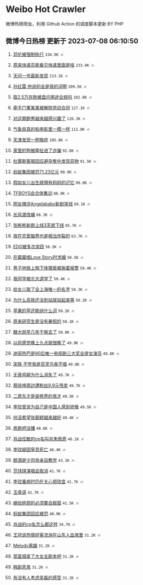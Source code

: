 # Weibo Hot Crawler 



微博热榜爬虫，利用 Github Action 的调度脚本更新 BY PHP 


## 微博今日热榜 更新于 2023-07-08 06:10:50 
1. [邓伦被强制执行](https://s.weibo.com/weibo?q=%23%E9%82%93%E4%BC%A6%E8%A2%AB%E5%BC%BA%E5%88%B6%E6%89%A7%E8%A1%8C%23&t=31&band_rank=1&Refer=top) `334.9K 🔥` 

1. [原来快递员能看见快递里面是啥](https://s.weibo.com/weibo?q=%23%E5%8E%9F%E6%9D%A5%E5%BF%AB%E9%80%92%E5%91%98%E8%83%BD%E7%9C%8B%E8%A7%81%E5%BF%AB%E9%80%92%E9%87%8C%E9%9D%A2%E6%98%AF%E5%95%A5%23&t=31&band_rank=2&Refer=top) `233.9K 🔥` 

1. [天问一号最新发现](https://s.weibo.com/weibo?q=%23%E5%A4%A9%E9%97%AE%E4%B8%80%E5%8F%B7%E6%9C%80%E6%96%B0%E5%8F%91%E7%8E%B0%23&t=31&band_rank=3&Refer=top) `213.1K 🔥` 

1. [孙红雷 他说的全是我的词啊](https://s.weibo.com/weibo?q=%E5%AD%99%E7%BA%A2%E9%9B%B7%20%E4%BB%96%E8%AF%B4%E7%9A%84%E5%85%A8%E6%98%AF%E6%88%91%E7%9A%84%E8%AF%8D%E5%95%8A&t=31&band_rank=4&Refer=top) `209.5K 🔥` 

1. [取2.5万存款被盘问用途合规吗](https://s.weibo.com/weibo?q=%23%E5%8F%962.5%E4%B8%87%E5%AD%98%E6%AC%BE%E8%A2%AB%E7%9B%98%E9%97%AE%E7%94%A8%E9%80%94%E5%90%88%E8%A7%84%E5%90%97%23&t=31&band_rank=5&Refer=top) `182.8K 🔥` 

1. [牵手门董某某被解除劳动合同](https://s.weibo.com/weibo?q=%23%E7%89%B5%E6%89%8B%E9%97%A8%E8%91%A3%E6%9F%90%E6%9F%90%E8%A2%AB%E8%A7%A3%E9%99%A4%E5%8A%B3%E5%8A%A8%E5%90%88%E5%90%8C%23&t=31&band_rank=6&Refer=top) `127.1K 🔥` 

1. [对这期跑男越来越感兴趣了](https://s.weibo.com/weibo?q=%23%E5%AF%B9%E8%BF%99%E6%9C%9F%E8%B7%91%E7%94%B7%E8%B6%8A%E6%9D%A5%E8%B6%8A%E6%84%9F%E5%85%B4%E8%B6%A3%E4%BA%86%23&t=31&band_rank=7&Refer=top) `126.3K 🔥` 

1. [气象局真的和电影里一模一样](https://s.weibo.com/weibo?q=%E6%B0%94%E8%B1%A1%E5%B1%80%E7%9C%9F%E7%9A%84%E5%92%8C%E7%94%B5%E5%BD%B1%E9%87%8C%E4%B8%80%E6%A8%A1%E4%B8%80%E6%A0%B7&t=31&band_rank=8&Refer=top) `111.0K 🔥` 

1. [天津发现一例猴痘](https://s.weibo.com/weibo?q=%23%E5%A4%A9%E6%B4%A5%E5%8F%91%E7%8E%B0%E4%B8%80%E4%BE%8B%E7%8C%B4%E7%97%98%23&t=31&band_rank=9&Refer=top) `105.8K 🔥` 

1. [家里的狗被牵扯进了诈骗](https://s.weibo.com/weibo?q=%E5%AE%B6%E9%87%8C%E7%9A%84%E7%8B%97%E8%A2%AB%E7%89%B5%E6%89%AF%E8%BF%9B%E4%BA%86%E8%AF%88%E9%AA%97&t=31&band_rank=10&Refer=top) `92.6K 🔥` 

1. [杜蕾斯客服回应避孕套中发现异物](https://s.weibo.com/weibo?q=%23%E6%9D%9C%E8%95%BE%E6%96%AF%E5%AE%A2%E6%9C%8D%E5%9B%9E%E5%BA%94%E9%81%BF%E5%AD%95%E5%A5%97%E4%B8%AD%E5%8F%91%E7%8E%B0%E5%BC%82%E7%89%A9%23&t=31&band_rank=11&Refer=top) `91.5K 🔥` 

1. [蚂蚁集团被罚71.23亿元](https://s.weibo.com/weibo?q=%23%E8%9A%82%E8%9A%81%E9%9B%86%E5%9B%A2%E8%A2%AB%E7%BD%9A71.23%E4%BA%BF%E5%85%83%23&t=31&band_rank=12&Refer=top) `90.9K 🔥` 

1. [假如女儿出生就拥有妈妈的记忆](https://s.weibo.com/weibo?q=%E5%81%87%E5%A6%82%E5%A5%B3%E5%84%BF%E5%87%BA%E7%94%9F%E5%B0%B1%E6%8B%A5%E6%9C%89%E5%A6%88%E5%A6%88%E7%9A%84%E8%AE%B0%E5%BF%86&t=31&band_rank=13&Refer=top) `90.8K 🔥` 

1. [TFBOYS会合体集训](https://s.weibo.com/weibo?q=%23TFBOYS%E4%BC%9A%E5%90%88%E4%BD%93%E9%9B%86%E8%AE%AD%23&t=31&band_rank=14&Refer=top) `88.9K 🔥` 

1. [网友辣评Angelababy新剧哭戏](https://s.weibo.com/weibo?q=%23%E7%BD%91%E5%8F%8B%E8%BE%A3%E8%AF%84Angelababy%E6%96%B0%E5%89%A7%E5%93%AD%E6%88%8F%23&t=31&band_rank=15&Refer=top) `69.1K 🔥` 

1. [长风渡改编](https://s.weibo.com/weibo?q=%E9%95%BF%E9%A3%8E%E6%B8%A1%E6%94%B9%E7%BC%96&t=31&band_rank=16&Refer=top) `66.3K 🔥` 

1. [张彬彬新剧上线3天就下线](https://s.weibo.com/weibo?q=%23%E5%BC%A0%E5%BD%AC%E5%BD%AC%E6%96%B0%E5%89%A7%E4%B8%8A%E7%BA%BF3%E5%A4%A9%E5%B0%B1%E4%B8%8B%E7%BA%BF%23&t=31&band_rank=17&Refer=top) `65.7K 🔥` 

1. [放在恋爱脑界也是相当炸裂的](https://s.weibo.com/weibo?q=%E6%94%BE%E5%9C%A8%E6%81%8B%E7%88%B1%E8%84%91%E7%95%8C%E4%B9%9F%E6%98%AF%E7%9B%B8%E5%BD%93%E7%82%B8%E8%A3%82%E7%9A%84&t=31&band_rank=18&Refer=top) `63.7K 🔥` 

1. [EDG被多次盗窃](https://s.weibo.com/weibo?q=%23EDG%E8%A2%AB%E5%A4%9A%E6%AC%A1%E7%9B%97%E7%AA%83%23&t=31&band_rank=19&Refer=top) `58.5K 🔥` 

1. [在霉霉唱Love Story时求婚](https://s.weibo.com/weibo?q=%E5%9C%A8%E9%9C%89%E9%9C%89%E5%94%B1Love%20Story%E6%97%B6%E6%B1%82%E5%A9%9A&t=31&band_rank=20&Refer=top) `50.5K 🔥` 

1. [男子地铁上掏下体猥亵被揪着报警](https://s.weibo.com/weibo?q=%23%E7%94%B7%E5%AD%90%E5%9C%B0%E9%93%81%E4%B8%8A%E6%8E%8F%E4%B8%8B%E4%BD%93%E7%8C%A5%E4%BA%B5%E8%A2%AB%E6%8F%AA%E7%9D%80%E6%8A%A5%E8%AD%A6%23&t=31&band_rank=21&Refer=top) `50.4K 🔥` 

1. [我同学被北大退学了](https://s.weibo.com/weibo?q=%23%E6%88%91%E5%90%8C%E5%AD%A6%E8%A2%AB%E5%8C%97%E5%A4%A7%E9%80%80%E5%AD%A6%E4%BA%86%23&t=31&band_rank=22&Refer=top) `50.4K 🔥` 

1. [给女儿取了全上海唯一的名字](https://s.weibo.com/weibo?q=%23%E7%BB%99%E5%A5%B3%E5%84%BF%E5%8F%96%E4%BA%86%E5%85%A8%E4%B8%8A%E6%B5%B7%E5%94%AF%E4%B8%80%E7%9A%84%E5%90%8D%E5%AD%97%23&t=31&band_rank=23&Refer=top) `50.3K 🔥` 

1. [为什么高铁还没到站就站起来等](https://s.weibo.com/weibo?q=%E4%B8%BA%E4%BB%80%E4%B9%88%E9%AB%98%E9%93%81%E8%BF%98%E6%B2%A1%E5%88%B0%E7%AB%99%E5%B0%B1%E7%AB%99%E8%B5%B7%E6%9D%A5%E7%AD%89&t=31&band_rank=24&Refer=top) `50.2K 🔥` 

1. [苹果的苹还能组什么词](https://s.weibo.com/weibo?q=%23%E8%8B%B9%E6%9E%9C%E7%9A%84%E8%8B%B9%E8%BF%98%E8%83%BD%E7%BB%84%E4%BB%80%E4%B9%88%E8%AF%8D%23&t=31&band_rank=25&Refer=top) `50.2K 🔥` 

1. [原来研究生是没有暑假的](https://s.weibo.com/weibo?q=%23%E5%8E%9F%E6%9D%A5%E7%A0%94%E7%A9%B6%E7%94%9F%E6%98%AF%E6%B2%A1%E6%9C%89%E6%9A%91%E5%81%87%E7%9A%84%23&t=31&band_rank=26&Refer=top) `50.1K 🔥` 

1. [魏大勋早几年干嘛去了](https://s.weibo.com/weibo?q=%23%E9%AD%8F%E5%A4%A7%E5%8B%8B%E6%97%A9%E5%87%A0%E5%B9%B4%E5%B9%B2%E5%98%9B%E5%8E%BB%E4%BA%86%23&t=31&band_rank=27&Refer=top) `50.0K 🔥` 

1. [以前感觉晚上九点就很晚了](https://s.weibo.com/weibo?q=%E4%BB%A5%E5%89%8D%E6%84%9F%E8%A7%89%E6%99%9A%E4%B8%8A%E4%B9%9D%E7%82%B9%E5%B0%B1%E5%BE%88%E6%99%9A%E4%BA%86&t=31&band_rank=28&Refer=top) `49.9K 🔥` 

1. [迪丽热巴是90后唯一电视剧三大奖全提女演员](https://s.weibo.com/weibo?q=%23%E8%BF%AA%E4%B8%BD%E7%83%AD%E5%B7%B4%E6%98%AF90%E5%90%8E%E5%94%AF%E4%B8%80%E7%94%B5%E8%A7%86%E5%89%A7%E4%B8%89%E5%A4%A7%E5%A5%96%E5%85%A8%E6%8F%90%E5%A5%B3%E6%BC%94%E5%91%98%23&t=31&band_rank=29&Refer=top) `49.8K 🔥` 

1. [宋轶 不夸我是百灵鸟我不唱](https://s.weibo.com/weibo?q=%E5%AE%8B%E8%BD%B6%20%E4%B8%8D%E5%A4%B8%E6%88%91%E6%98%AF%E7%99%BE%E7%81%B5%E9%B8%9F%E6%88%91%E4%B8%8D%E5%94%B1&t=31&band_rank=30&Refer=top) `49.8K 🔥` 

1. [无骨鸡柳为什么消失了](https://s.weibo.com/weibo?q=%23%E6%97%A0%E9%AA%A8%E9%B8%A1%E6%9F%B3%E4%B8%BA%E4%BB%80%E4%B9%88%E6%B6%88%E5%A4%B1%E4%BA%86%23&t=31&band_rank=31&Refer=top) `49.7K 🔥` 

1. [蔡徐坤周边遭粉丝9.9元甩卖](https://s.weibo.com/weibo?q=%23%E8%94%A1%E5%BE%90%E5%9D%A4%E5%91%A8%E8%BE%B9%E9%81%AD%E7%B2%89%E4%B8%9D9.9%E5%85%83%E7%94%A9%E5%8D%96%23&t=31&band_rank=32&Refer=top) `49.7K 🔥` 

1. [二房东才是装修界的鬼才](https://s.weibo.com/weibo?q=%23%E4%BA%8C%E6%88%BF%E4%B8%9C%E6%89%8D%E6%98%AF%E8%A3%85%E4%BF%AE%E7%95%8C%E7%9A%84%E9%AC%BC%E6%89%8D%23&t=31&band_rank=33&Refer=top) `49.5K 🔥` 

1. [李玟曾说为自己是中国人感到骄傲](https://s.weibo.com/weibo?q=%23%E6%9D%8E%E7%8E%9F%E6%9B%BE%E8%AF%B4%E4%B8%BA%E8%87%AA%E5%B7%B1%E6%98%AF%E4%B8%AD%E5%9B%BD%E4%BA%BA%E6%84%9F%E5%88%B0%E9%AA%84%E5%82%B2%23&t=31&band_rank=34&Refer=top) `49.5K 🔥` 

1. [何洁希望张靓颖越来越好](https://s.weibo.com/weibo?q=%23%E4%BD%95%E6%B4%81%E5%B8%8C%E6%9C%9B%E5%BC%A0%E9%9D%93%E9%A2%96%E8%B6%8A%E6%9D%A5%E8%B6%8A%E5%A5%BD%23&t=31&band_rank=35&Refer=top) `49.4K 🔥` 

1. [奔跑吧没播](https://s.weibo.com/weibo?q=%23%E5%A5%94%E8%B7%91%E5%90%A7%E6%B2%A1%E6%92%AD%23&t=31&band_rank=36&Refer=top) `48.6K 🔥` 

1. [肖战任敏的cp名叫肖朱佩奇](https://s.weibo.com/weibo?q=%23%E8%82%96%E6%88%98%E4%BB%BB%E6%95%8F%E7%9A%84cp%E5%90%8D%E5%8F%AB%E8%82%96%E6%9C%B1%E4%BD%A9%E5%A5%87%23&t=31&band_rank=37&Refer=top) `48.1K 🔥` 

1. [李玟疑因窒息死亡](https://s.weibo.com/weibo?q=%23%E6%9D%8E%E7%8E%9F%E7%96%91%E5%9B%A0%E7%AA%92%E6%81%AF%E6%AD%BB%E4%BA%A1%23&t=31&band_rank=38&Refer=top) `46.4K 🔥` 

1. [醉酒是少司命亲自教学](https://s.weibo.com/weibo?q=%E9%86%89%E9%85%92%E6%98%AF%E5%B0%91%E5%8F%B8%E5%91%BD%E4%BA%B2%E8%87%AA%E6%95%99%E5%AD%A6&t=31&band_rank=39&Refer=top) `43.1K 🔥` 

1. [范玮琪演唱会取消](https://s.weibo.com/weibo?q=%23%E8%8C%83%E7%8E%AE%E7%90%AA%E6%BC%94%E5%94%B1%E4%BC%9A%E5%8F%96%E6%B6%88%23&t=31&band_rank=40&Refer=top) `41.7K 🔥` 

1. [李玟重病时仍在关心郑欣宜](https://s.weibo.com/weibo?q=%23%E6%9D%8E%E7%8E%9F%E9%87%8D%E7%97%85%E6%97%B6%E4%BB%8D%E5%9C%A8%E5%85%B3%E5%BF%83%E9%83%91%E6%AC%A3%E5%AE%9C%23&t=31&band_rank=41&Refer=top) `41.7K 🔥` 

1. [玉骨遥](https://s.weibo.com/weibo?q=%E7%8E%89%E9%AA%A8%E9%81%A5&t=31&band_rank=42&Refer=top) `41.7K 🔥` 

1. [嫁给姓顾的必须要会敲鼓](https://s.weibo.com/weibo?q=%23%E5%AB%81%E7%BB%99%E5%A7%93%E9%A1%BE%E7%9A%84%E5%BF%85%E9%A1%BB%E8%A6%81%E4%BC%9A%E6%95%B2%E9%BC%93%23&t=31&band_rank=43&Refer=top) `41.5K 🔥` 

1. [蚂蚁集团回应被罚](https://s.weibo.com/weibo?q=%23%E8%9A%82%E8%9A%81%E9%9B%86%E5%9B%A2%E5%9B%9E%E5%BA%94%E8%A2%AB%E7%BD%9A%23&t=31&band_rank=44&Refer=top) `40.9K 🔥` 

1. [肖战的cp名怎么都这样](https://s.weibo.com/weibo?q=%23%E8%82%96%E6%88%98%E7%9A%84cp%E5%90%8D%E6%80%8E%E4%B9%88%E9%83%BD%E8%BF%99%E6%A0%B7%23&t=31&band_rank=45&Refer=top) `34.7K 🔥` 

1. [王冠说热情好客流淌在山东人血液里](https://s.weibo.com/weibo?q=%23%E7%8E%8B%E5%86%A0%E8%AF%B4%E7%83%AD%E6%83%85%E5%A5%BD%E5%AE%A2%E6%B5%81%E6%B7%8C%E5%9C%A8%E5%B1%B1%E4%B8%9C%E4%BA%BA%E8%A1%80%E6%B6%B2%E9%87%8C%23&t=31&band_rank=46&Refer=top) `31.2K 🔥` 

1. [Melody离婚](https://s.weibo.com/weibo?q=%23Melody%E7%A6%BB%E5%A9%9A%23&t=31&band_rank=47&Refer=top) `31.2K 🔥` 

1. [郭富城拿了大女主剧本吧](https://s.weibo.com/weibo?q=%23%E9%83%AD%E5%AF%8C%E5%9F%8E%E6%8B%BF%E4%BA%86%E5%A4%A7%E5%A5%B3%E4%B8%BB%E5%89%A7%E6%9C%AC%E5%90%A7%23&t=31&band_rank=48&Refer=top) `31.2K 🔥` 

1. [韩剧恶鬼](https://s.weibo.com/weibo?q=%E9%9F%A9%E5%89%A7%E6%81%B6%E9%AC%BC&t=31&band_rank=49&Refer=top) `31.2K 🔥` 

1. [有没有人考虑吴磊的感受](https://s.weibo.com/weibo?q=%23%E6%9C%89%E6%B2%A1%E6%9C%89%E4%BA%BA%E8%80%83%E8%99%91%E5%90%B4%E7%A3%8A%E7%9A%84%E6%84%9F%E5%8F%97%23&t=31&band_rank=50&Refer=top) `31.2K 🔥` 

